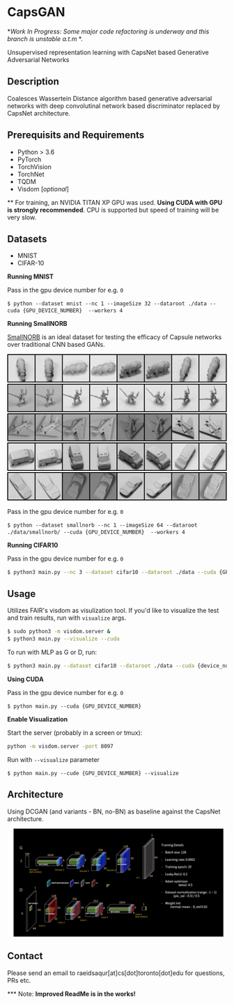 # CapsGAN 

*_Work In Progress: Some major code refactoring is underway and this branch is unstable a.t.m_ *.

Unsupervised representation learning with CapsNet based Generative Adversarial Networks


## Description

Coalesces Wassertein Distance algorithm based generative adversarial networks with deep convolutinal network based discriminator replaced by CapsNet architecture.

## Prerequisits and Requirements

* Python > 3.6
* PyTorch
* TorchVision
* TorchNet
* TQDM
* Visdom [_optional_]

** For training, an NVIDIA TITAN XP GPU was used. __Using CUDA with GPU is strongly recommended__. CPU is supported but speed of training will be very slow.

## Datasets

* MNIST
* CIFAR-10

__Running MNIST__

Pass in the gpu device number for e.g. `0`
```
$ python --dataset mnist --nc 1 --imageSize 32 --dataroot ./data --cuda {GPU_DEVICE_NUMBER}  --workers 4
```

__Running SmallNORB__

[SmallNORB](https://cs.nyu.edu/~ylclab/data/norb-v1.0-small/) is an ideal dataset for testing the efficacy of Capsule networks over traditional CNN based GANs.


![SmallNORB_Animals](img/smallnorb/real_samples_animals.png)
![SmallNORB_Humans](img/smallnorb/real_samples_humans.png)
![SmallNORB_Planes](img/smallnorb/real_samples_planes.png)
![SmallNORB_Trucks](img/smallnorb/real_samples_trucks.png)
![SmallNORB_Cars](img/smallnorb/real_samples_cars.png)

Pass in the gpu device number for e.g. `0`
```
$ python --dataset smallnorb --nc 1 --imageSize 64 --dataroot ./data/smallnorb/ --cuda {GPU_DEVICE_NUMBER}  --workers 4
```
__Running CIFAR10__

Pass in the gpu device number for e.g. `0`
```bash
$ python3 main.py --nc 3 --dataset cifar10 --dataroot ./data --cuda {GPU_DEVICE_NUMBER} --workers 4 --niter [NUM_EPOCHS] 
```

## Usage

Utilizes FAIR's visdom as visulization tool. If you'd like to visualize the test and train results, run with `visualize` args. 

```bash
$ sudo python3 -m visdom.server &
$ python3 main.py --visualize --cuda
```


To run with MLP as G or D, run:
```bash
$ python3 main.py --dataset cifar10 --dataroot ./data --cuda {device_num} --experiment {Name} --mlp_G --ngf 512
```

__Using CUDA__

Pass in the gpu device number for e.g. `0`
```
$ python main.py --cuda {GPU_DEVICE_NUMBER}
```

__Enable Visualization__

Start the server (probably in a screen or tmux):
```bash
python -m visdom.server -port 8097
```

Run with `--visualize` parameter
```
$ python main.py --cude {GPU_DEVICE_NUMBER} --visualize
```

## Architecture

Using DCGAN (and variants - BN, no-BN) as baseline against the CapsNet architecture. 

![DCGAN](img/DCGAN_architecture.png)

## Contact
Please send an email to raeidsaqur[at]cs[dot]toronto[dot]edu for questions, PRs etc.

*** Note: __Improved ReadMe is in the works!__ 





